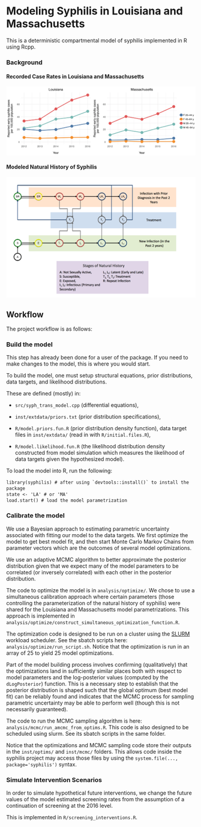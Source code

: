 
# Modeling Syphilis in Louisiana and Massachusetts 

This is a deterministic compartmental model of syphilis implemented in R using Rcpp. 

### Background

#### Recorded Case Rates in Louisiana and Massachusetts

![observed case rates](inst/figures/background_figures/case_rates.png?raw=true)

#### Modeled Natural History of Syphilis

![modeled natural history](inst/figures/background_figures/modeled%20natural%20history.png?raw=true)


## Workflow 

The project workflow is as follows: 

### Build the model 

This step has already been done for a user of the package. 
If you need to make changes to the model, this is where you would start. 

To build the model, one must setup structural equations, prior distributions, data
targets, and likelihood distributions. 

These are defined (mostly) in: 

  - `src/syph_trans_model.cpp` (differential equations), 

  - `inst/extdata/priors.txt` (prior distribution specifications),

  - `R/model.priors.fun.R` (prior distribution density function), 
    data target files in `inst/extdata/` (read in with `R/initial.files.R`), 

  - `R/model.likelihood.fun.R` (the likelihood distribution density constructed from model simulation 
    which measures the likelihood of data targets given the hypothesized model). 

To load the model into R, run the following: 

    library(syphilis) # after using `devtools::install()` to install the package
    state <- 'LA' # or 'MA'
    load.start() # load the model parametrization

### Calibrate the model

We use a Bayesian approach to estimating parametric
uncertainty associated with fitting our model to the data targets. We first
optimize the model to get best model fit, and then start Monte Carlo Markov
Chains from parameter vectors which are the outcomes of several model
optimizations. 

We use an adaptive MCMC algorithm to better approximate the posterior
distribution given that we expect many of the model parameters to be
correlated (or inversely correlated) with each other in the posterior
distribution.

The code to optimize the model is in `analysis/optimize/`. We chose to use a
simultaneous calibration approach where certain parameters (those controlling
the parameterization of the natural history of syphilis) were shared for the
Louisiana and Massachusetts model parametrizations. This approach is 
implemented in
`analysis/optimize/construct_simultaneous_optimization_function.R`.

The optimization code is designed to be run on a cluster using the
[SLURM](https://slurm.schedmd.com/) workload scheduler. See the sbatch 
scripts here: `analysis/optimize/run_script.sh`. Notice that the optimization 
is run in an array of 25 to yield 25 model optimizations. 

Part of the model building process involves confirming (qualitatively) that the 
optimizations land in sufficiently similar places both with respect to model 
parameters and the log-posterior values (computed by the `dLogPosterior`) 
function. This is a necessary step to establish that the posterior distribution 
is shaped such that the global optimum (best model fit) can be reliably found 
and indicates that the MCMC process for sampling parametric uncertainty may 
be able to perform well (though this is not necessarily guaranteed). 

The code to run the MCMC sampling algorithm is here:
`analysis/mcmc/run_amcmc_from_optims.R`.  This code is also designed to be
scheduled using slurm. See its sbatch scripts in the same folder.

Notice that the optimizations and MCMC sampling code store their outputs 
in the `inst/optims/` and `inst/mcmc/` folders. This allows code inside the
syphilis project may access those files by using the `system.file(...,
package='syphilis')` syntax.

### Simulate Intervention Scenarios
 
In order to simulate hypothetical future interventions, we change the 
future values of the model estimated screening rates from the assumption 
of a continuation of screening at the 2016 level. 

This is implemented in `R/screening_interventions.R`.



